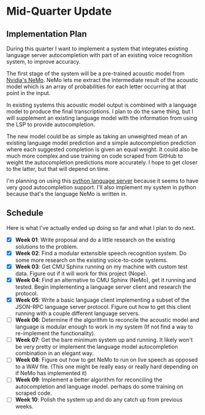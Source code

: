# Mid-Quarter Update

## Implementation Plan

During this quarter I want to implement a system that integrates existing language server autocompletion
with part of an existing voice recognition system, to improve accuracy.

The first stage of the system will be a pre-trained acoustic model from
[Nvidia's NeMo](https://docs.nvidia.com/deeplearning/nemo/user-guide/docs/en/main/starthere/intro.html).
NeMo lets me extract the intermediate result of the acoustic model which is an array of probabilities
for each letter occurring at that point in the input.

In existing systems this acoustic model output is combined with a language model to produce the
final transcriptions. I plan to do the same thing, but I will supplement an existing language model
with the information from using the LSP to provide autocompletion.

The new model could be as simple as taking an unweighted mean of an existing language model prediction
and a simple autocompletion prediction where each suggested completion is given an equal weight. It could also be
much more complex and use training on code scraped from GitHub to weight the autocompletion predictions more
accurately. I hope to get closer to the latter, but that will depend on time.

I'm planning on using this [python language server](https://github.com/python-lsp/python-lsp-server)
because it seems to have very good autocompletion support. I'll also implement my system in
python because that's the language NeMo is written in.

## Schedule

Here is what I've actually ended up doing so far and what I plan to do next.

- [x] **Week 01**: Write proposal and do a little research on the existing
    solutions to the problem.
- [x] **Week 02**: Find a modular extensible speech recognition system. Do some more
    research on the existing voice-to-code systems.
- [x] **Week 03**: Get CMU Sphinx running on my machine with custom test data. Figure out
    if it will work for this project (Nope).
- [x] **Week 04**: Find an alternative to CMU Sphinx (NeMo), get it running and tested. Begin
    implementing a language server client and research the protocol.
- [x] **Week 05**: Write a basic language client implementing a subset of the
    JSON-RPC language server protocol. Figure out how to get this client running
    with a couple different language servers.
- [ ] **Week 06**: Determine if the algorithm to reconcile the acoustic model and
    language is modular enough to work in my system (If not find a way to re-implement
    the functionality).
- [ ] **Week 07**: Get the bare minimum system up and running. It likely won't be very
    pretty or implement the language model autocompletion combination in an elegant way.
- [ ] **Week 08**: Figure out how to get NeMo to run on live speech as opposed to a WAV file.
    (This one might be really easy or really hard depending on if NeMo has implemented it)
- [ ] **Week 09**: Implement a better algorithm for reconciling the autocompletion and
    language model. perhaps do some training on scraped code.
- [ ] **Week 10**: Polish the system up and do any catch up from previous weeks.

